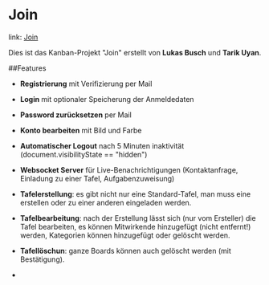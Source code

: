 # Join

link: [Join](https://tarik-uyan.developerakademie.net/Join/login)

Dies ist das Kanban-Projekt "Join" erstellt von **Lukas Busch** und **Tarik Uyan**.

##Features

- **Registrierung** mit Verifizierung per Mail
- **Login** mit optionaler Speicherung der Anmeldedaten
- **Password zurücksetzen** per Mail
- **Konto bearbeiten** mit Bild und Farbe

- **Automatischer Logout** nach 5 Minuten inaktivität (document.visibilityState == "hidden")
- **Websocket Server** für Live-Benachrichtigungen (Kontaktanfrage, Einladung zu einer Tafel, Aufgabenzuweisung)

- **Tafelerstellung**: es gibt nicht nur eine Standard-Tafel, man muss eine erstellen oder zu einer anderen eingeladen werden.
- **Tafelbearbeitung**: nach der Erstellung lässt sich (nur vom Ersteller) die Tafel bearbeiten, es können Mitwirkende hinzugefügt (nicht entfernt!) werden, Kategorien können hinzugefügt oder gelöscht werden.
- **Tafellöschun**: ganze Boards können auch gelöscht werden (mit Bestätigung).

- 
